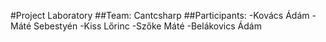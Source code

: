 #Project Laboratory
##Team: Cantcsharp
##Participants:
  -Kovács Ádám
  -Máté Sebestyén
  -Kiss Lőrinc
  -Szőke Máté
  -Belákovics Ádám
